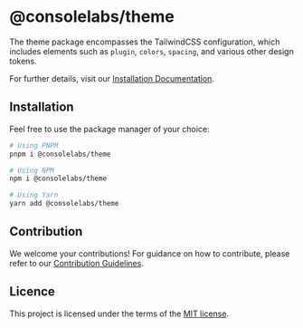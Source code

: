 # @consolelabs/theme

The theme package encompasses the TailwindCSS configuration, which includes
elements such as `plugin`, `colors`, `spacing`, and various other design tokens.

For further details, visit our
[Installation Documentation](https://ds.console.so/?path=/docs/introduction-installation--docs).

## Installation

Feel free to use the package manager of your choice:

```sh
# Using PNPM
pnpm i @consolelabs/theme

# Using NPM
npm i @consolelabs/theme

# Using Yarn
yarn add @consolelabs/theme
```

## Contribution

We welcome your contributions! For guidance on how to contribute, please refer
to our [Contribution Guidelines](/CONTRIBUTING.md).

## Licence

This project is licensed under the terms of the
[MIT license](https://choosealicense.com/licenses/mit/).
